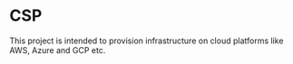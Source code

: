 # CSP
This project is intended to provision infrastructure on cloud platforms like AWS, Azure and GCP etc.
